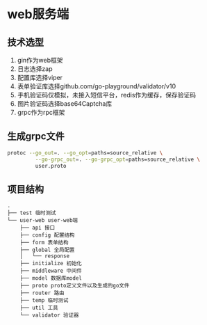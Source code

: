 # web服务端

## 技术选型
1. gin作为web框架
2. 日志选择zap
3. 配置库选择viper
4. 表单验证库选择github.com/go-playground/validator/v10
5. 手机验证码仅模拟，未接入短信平台，redis作为缓存，保存验证码
6. 图片验证码选择base64Captcha库
7. grpc作为rpc框架


## 生成grpc文件
``` bash
protoc --go_out=. --go_opt=paths=source_relative \
         --go-grpc_out=. --go-grpc_opt=paths=source_relative \
         user.proto
```

## 项目结构
    .
    ├── test 临时测试
    └── user-web user-web端
        ├── api 接口
        ├── config 配置结构
        ├── form 表单结构
        ├── global 全局配置
        │   └── response
        ├── initialize 初始化
        ├── middleware 中间件
        ├── model 数据库model
        ├── proto proto定义文件以及生成的go文件
        ├── router 路由
        ├── temp 临时测试
        ├── util 工具
        └── validator 验证器
